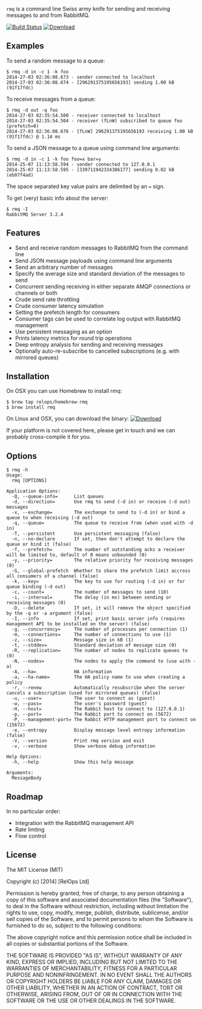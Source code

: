 `rmq` is a command line Swiss army knife for sending and receiving messages to and from RabbitMQ.

[![Build Status](https://travis-ci.org/relops/rmq.png?branch=master)](https://travis-ci.org/relops/rmq)
[![Download](https://api.bintray.com/packages/relops/rmq/rmq/images/download.png)](https://bintray.com/relops/rmq/rmq/_latestVersion)

Examples
-------

To send a random message to a queue:

```
$ rmq -d in -c 1 -k foo
2014-27-03 02:36:08.673 - sender connected to localhost
2014-27-03 02:36:08.674 - [296291375195656193] sending 1.00 kB (91f17fdc)
```

To receive messages from a queue:

```
$ rmq -d out -q foo
2014-27-03 02:35:54.500 - receiver connected to localhost
2014-27-03 02:35:54.504 - receiver (fLnW) subscribed to queue foo (prefetch=0)
2014-27-03 02:36:08.676 - [fLnW] 296291375195656193 receiving 1.00 kB (91f17fdc) @ 1.14 ms
```

To send a JSON message to a queue using command line arguments:

```
$ rmq -d in -c 1 -k foo foo=x bar=y
2014-25-07 11:13:58.594 - sender connected to 127.0.0.1
2014-25-07 11:13:58.595 - [339711942334386177] sending 0.02 kB (eb07f4ad)
```

The space separated key value pairs are delimited by an `=` sign. 

To get (very) basic info about the server:
```
$ rmq -I
RabbitMQ Server 3.2.4
```

Features
--------

* Send and receive random messages to RabbitMQ from the command line
* Send JSON message payloads using command line arguments
* Send an arbitrary number of messages
* Specify the average size and standard deviation of the messages to send
* Concurrent sending receiving in either separate AMQP connections or channels or both
* Crude send rate throttling
* Crude consumer latency simulation
* Setting the prefetch length for consumers
* Consumer tags can be used to correlate log output with RabbitMQ management
* Use persistent messaging as an option
* Prints latency metrics for round trip operations
* Deep entropy analysis for sending and receiving messages
* Optionally auto-re-subscribe to cancelled subscriptions (e.g. with mirrored queues)

Installation
------------

On OSX you can use Homebrew to install rmq:

```
$ brew tap relops/homebrew-rmq
$ brew install rmq
```

On Linux and OSX, you can download the binary: [![Download](https://api.bintray.com/packages/relops/rmq/rmq/images/download.png)](https://bintray.com/relops/rmq/rmq/_latestVersion)

If your platform is not covered here, please get in touch and we can probably cross-compile it for you.

Options
-------

```
$ rmq -h
Usage:
  rmq [OPTIONS]

Application Options:
  -Q, --queue-info=      List queues
  -d, --direction=       Use rmq to send (-d in) or receive (-d out) messages
  -x, --exchange=        The exchange to send to (-d in) or bind a queue to when receiving (-d out)
  -q, --queue=           The queue to receive from (when used with -d in)
  -T, --persistent       Use persistent messaging (false)
  -n, --no-declare       If set, then don't attempt to declare the queue or bind it (false)
  -f, --prefetch=        The number of outstanding acks a receiver will be limited to, default of 0 means unbounded (0)
  -y, --priority=        The relative priority for receiving messages (0)
  -G, --global-prefetch  Whether to share the prefetch limit accross all consumers of a channel (false)
  -k, --key=             The key to use for routing (-d in) or for queue binding (-d out)
  -c, --count=           The number of messages to send (10)
  -i, --interval=        The delay (in ms) between sending or receiving messages (0)
  -D, --delete           If set, it will remove the object specified by the -q or -a argument (false)
  -I, --info             If set, print basic server info (requires management API to be installed on the server) (false)
  -g, --concurrency=     The number of processes per connection (1)
  -m, --connections=     The number of connections to use (1)
  -z, --size=            Message size in kB (1)
  -t, --stddev=          Standard deviation of message size (0)
  -R, --replication=     The number of nodes to replicate queues to (0)
  -N, --nodes=           The nodes to apply the command to (use with -a)
  -A, --ha=              HA information
  -a, --ha-name=         The HA policy name to use when creating a policy
  -r, --renew            Automatically resubscribe when the server cancels a subscription (used for mirrored queues) (false)
  -u, --user=            The user to connect as (guest)
  -w, --pass=            The user's password (guest)
  -H, --host=            The Rabbit host to connect to (127.0.0.1)
  -p, --port=            The Rabbit port to connect on (5672)
  -P, --management-port= The Rabbit HTTP management port to connect on (15672)
  -e, --entropy          Display message level entropy information (false)
  -V, --version          Print rmq version and exit
  -v, --verbose          Show verbose debug information

Help Options:
  -h, --help             Show this help message

Arguments:
  MessageBody
```

Roadmap
-------

In no particular order:

* Integration with the RabbitMQ management API
* Rate limting
* Flow control

License
-------

The MIT License (MIT)

Copyright (c) [2014] [RelOps Ltd]

Permission is hereby granted, free of charge, to any person obtaining a copy
of this software and associated documentation files (the "Software"), to deal
in the Software without restriction, including without limitation the rights
to use, copy, modify, merge, publish, distribute, sublicense, and/or sell
copies of the Software, and to permit persons to whom the Software is
furnished to do so, subject to the following conditions:

The above copyright notice and this permission notice shall be included in all
copies or substantial portions of the Software.

THE SOFTWARE IS PROVIDED "AS IS", WITHOUT WARRANTY OF ANY KIND, EXPRESS OR
IMPLIED, INCLUDING BUT NOT LIMITED TO THE WARRANTIES OF MERCHANTABILITY,
FITNESS FOR A PARTICULAR PURPOSE AND NONINFRINGEMENT. IN NO EVENT SHALL THE
AUTHORS OR COPYRIGHT HOLDERS BE LIABLE FOR ANY CLAIM, DAMAGES OR OTHER
LIABILITY, WHETHER IN AN ACTION OF CONTRACT, TORT OR OTHERWISE, ARISING FROM,
OUT OF OR IN CONNECTION WITH THE SOFTWARE OR THE USE OR OTHER DEALINGS IN THE
SOFTWARE.
